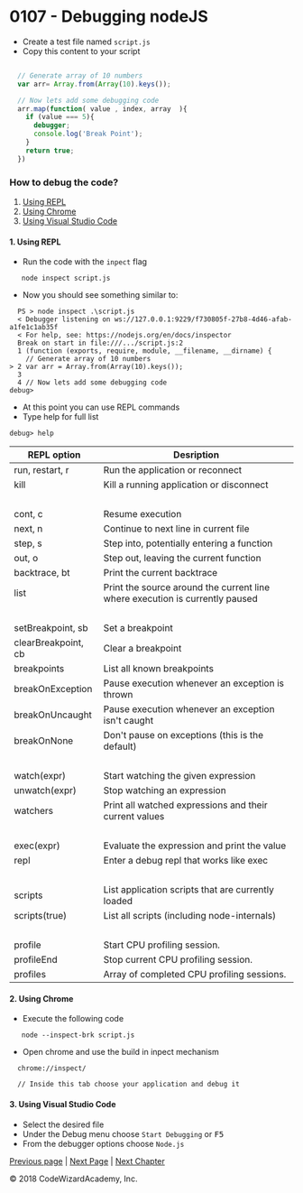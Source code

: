 # 0107 - Debugging nodeJS

- Create a test file named `script.js`
- Copy this content to your script
```js

  // Generate array of 10 numbers
  var arr= Array.from(Array(10).keys());

  // Now lets add some debugging code
  arr.map(function( value , index, array  ){
    if (value === 5){
      debugger;
      console.log('Break Point');
    }
    return true;
  })

```

### How to debug the code?

1. [Using REPL](#1-using-repl)
2. [Using Chrome](#2-using-chrome)
3. [Using Visual Studio Code](#3-using-visual-studio-code)

#### 1. Using REPL 

- Run the code with the `inpect` flag
```
   node inspect script.js
```

- Now you should see something similar to:
```
  PS > node inspect .\script.js
  < Debugger listening on ws://127.0.0.1:9229/f730805f-27b8-4d46-afab-a1fe1c1ab35f
  < For help, see: https://nodejs.org/en/docs/inspector
  Break on start in file:///.../script.js:2
  1 (function (exports, require, module, __filename, __dirname) { 
    // Generate array of 10 numbers
> 2 var arr = Array.from(Array(10).keys());
  3
  4 // Now lets add some debugging code
debug>
```
- At this point you can use REPL commands
- Type help for full list
```
debug> help
```

REPL option | Desription
-------------|----------
run, restart, r      | Run the application or reconnect
kill                 | Kill a running application or disconnect
&nbsp;               | &nbsp;
cont, c              | Resume execution
next, n              | Continue to next line in current file
step, s              | Step into, potentially entering a function
out, o               | Step out, leaving the current function
backtrace, bt        | Print the current backtrace
list                 | Print the source around the current line where execution is currently paused
&nbsp;               | &nbsp;
setBreakpoint, sb    | Set a breakpoint
clearBreakpoint, cb  | Clear a breakpoint
breakpoints          | List all known breakpoints
breakOnException     | Pause execution whenever an exception is thrown
breakOnUncaught      | Pause execution whenever an exception isn't caught
breakOnNone          | Don't pause on exceptions (this is the default)
&nbsp;               | &nbsp;
watch(expr)          |  Start watching the given expression
unwatch(expr)        |  Stop watching an expression
watchers             |  Print all watched expressions and their current values
&nbsp;               | &nbsp;
exec(expr)           |  Evaluate the expression and print the value
repl                 |  Enter a debug repl that works like exec
&nbsp;               | &nbsp;
scripts              |  List application scripts that are currently loaded
scripts(true)        |  List all scripts (including node-internals)
&nbsp;               | &nbsp;
profile              |  Start CPU profiling session.
profileEnd           |  Stop current CPU profiling session.
profiles             |  Array of completed CPU profiling sessions.


#### 2. Using Chrome

- Execute the following code
```
   node --inspect-brk script.js
```
- Open chrome and use the build in inpect mechanism 
```
  chrome://inspect/

  // Inside this tab choose your application and debug it
```

#### 3. Using Visual Studio Code
- Select the desired file
- Under the Debug menu choose `Start Debugging` or <kbd>F5</kbd>
- From the debugger options choose `Node.js`





[Previous page](/Chapters/01-Basics/0106-nodemon.md) | [Next Page](/Chapters/02-NodeFundamentals/0201-nodeArchitecture.md) | [Next Chapter](/Chapters/02-NodeFundamentals)

&copy; 2018 CodeWizardAcademy, Inc.

